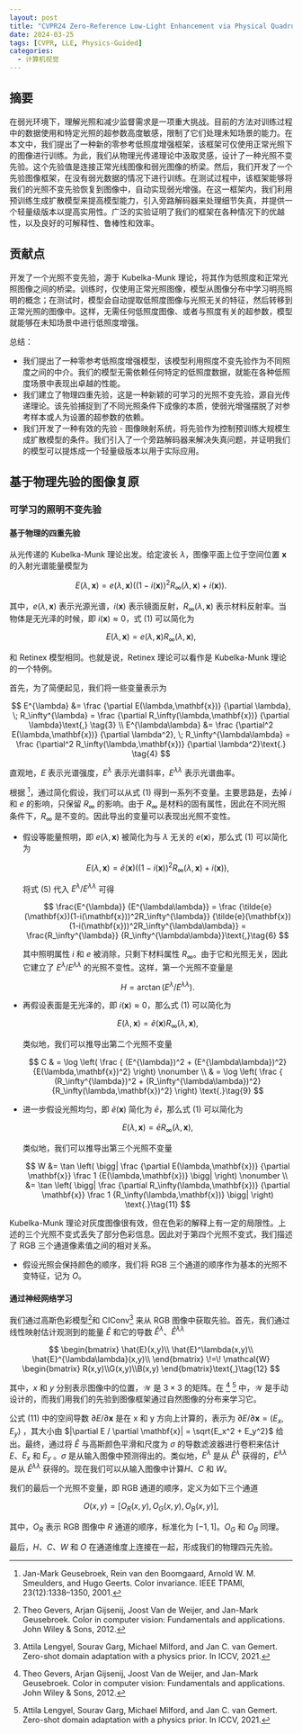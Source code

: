 ```yaml
---
layout: post
title: "CVPR24 Zero-Reference Low-Light Enhancement via Physical Quadruple Priors"
date: 2024-03-25
tags: [CVPR, LLE, Physics-Guided]
categories:
  - 计算机视觉
---
```


## 摘要

在弱光环境下，理解光照和减少监督需求是一项重大挑战。目前的方法对训练过程中的数据使用和特定光照的超参数高度敏感，限制了它们处理未知场景的能力。在本文中，我们提出了一种新的零参考低照度增强框架，该框架可仅使用正常光照下的图像进行训练。为此，我们从物理光传递理论中汲取灵感，设计了一种光照不变先验。这个先验值是连接正常光线图像和弱光图像的桥梁。然后，我们开发了一个先验图像框架，在没有弱光数据的情况下进行训练。在测试过程中，该框架能够将我们的光照不变先验恢复到图像中，自动实现弱光增强。在这一框架内，我们利用预训练生成扩散模型来提高模型能力，引入旁路解码器来处理细节失真，并提供一个轻量级版本以提高实用性。广泛的实验证明了我们的框架在各种情况下的优越性，以及良好的可解释性、鲁棒性和效率。

## 贡献点

开发了一个光照不变先验，源于 Kubelka-Munk 理论，将其作为低照度和正常光照图像之间的桥梁。训练时，仅使用正常光照图像，模型从图像分布中学习明亮照明的概念；在测试时，模型会自动提取低照度图像与光照无关的特征，然后转移到正常光照的图像中。这样，无需任何低照度图像、或者与照度有关的超参数，模型就能够在未知场景中进行低照度增强。

总结：

- 我们提出了一种零参考低照度增强模型，该模型利用照度不变先验作为不同照度之间的中介。我们的模型无需依赖任何特定的低照度数据，就能在各种低照度场景中表现出卓越的性能。
- 我们建立了物理四重先验，这是一种新颖的可学习的光照不变先验，源自光传递理论。该先验捕捉到了不同光照条件下成像的本质，使弱光增强摆脱了对参考样本或人为设置的超参数的依赖。
- 我们开发了一种有效的先验 - 图像映射系统，将先验作为控制预训练大规模生成扩散模型的条件。我们引入了一个旁路解码器来解决失真问题，并证明我们的模型可以提炼成一个轻量级版本以用于实际应用。

## 基于物理先验的图像复原

### 可学习的照明不变先验

#### 基于物理的四重先验

从光传递的 Kubelka-Munk 理论出发。给定波长 $\lambda$，图像平面上位于空间位置 $\mathbf{x}$ 的入射光谱能量模型为

$$
E(\lambda,\mathbf{x}) = e(\lambda, \mathbf{x})\left((1-i(\mathbf{x}))^2R_\infty(\lambda,\mathbf{x})+i(\mathbf{x})\right)\text{.}\tag{1}
$$

其中，$e(\lambda, \mathbf{x})$ 表示光源光谱，$i(\mathbf{x})$ 表示镜面反射，$R_\infty(\lambda,\mathbf{x})$ 表示材料反射率。当物体是无光泽的时候，即 $i(\mathbf{x}) \approx 0$，式 (1) 可以简化为

$$
E(\lambda,\mathbf{x}) = e(\lambda, \mathbf{x})R_\infty(\lambda,\mathbf{x})\text{,}\tag{2}
$$

和 Retinex 模型相同。也就是说，Retinex 理论可以看作是 Kubelka-Munk 理论的一个特例。

首先，为了简便起见，我们将一些变量表示为

$$
E^{\lambda} &= \frac {\partial E(\lambda,\mathbf{x})} {\partial \lambda}, \;
R_\infty^{\lambda} = \frac {\partial R_\infty(\lambda,\mathbf{x})} {\partial \lambda}\text{,} \tag{3}
\\
E^{\lambda\lambda} &= \frac {\partial^2 E(\lambda,\mathbf{x})} {\partial \lambda^2}, \;
R_\infty^{\lambda\lambda} = \frac {\partial^2 R_\infty(\lambda,\mathbf{x})} {\partial \lambda^2}\text{.} \tag{4}
$$

直观地，$E$ 表示光谱强度，$E^\lambda$ 表示光谱斜率，$E^{\lambda\lambda}$ 表示光谱曲率。

根据 [^1]，通过简化假设，我们可以从式 (1) 得到一系列不变量。主要思路是，去掉 $i$ 和 $e$ 的影响，只保留 $R_\infty$ 的影响。由于 $R_\infty$ 是材料的固有属性，因此在不同光照条件下，$R_\infty$ 是不变的。因此导出的变量可以表现出光照不变性。

- 假设等能量照明，即 $e(\lambda, \mathbf{x})$ 被简化为与 $\lambda$ 无关的 $e(\mathbf{x})$，那么式 (1) 可以简化为

    $$
    E(\lambda,\mathbf{x}) = \tilde{e}(\mathbf{x})\left((1-i(\mathbf{x}))^2R_\infty(\lambda,\mathbf{x})+i(\mathbf{x})\right)\text{,}\tag{5}
    $$

    将式 (5) 代入 $E^{\lambda}/E^{\lambda\lambda}$ 可得

    $$
    \frac{E^{\lambda}} {E^{\lambda\lambda}} = \frac {\tilde{e}(\mathbf{x})(1-i(\mathbf{x}))^2R_\infty^{\lambda}} {\tilde{e}(\mathbf{x})(1-i(\mathbf{x}))^2R_\infty^{\lambda\lambda}} = \frac{R_\infty^{\lambda}} {R_\infty^{\lambda\lambda}}\text{,}\tag{6}
    $$

    其中照明属性 $i$ 和 $e$ 被消除，只剩下材料属性 $R_\infty$。由于它和光照无关，因此它建立了 $E^{\lambda}/E^{\lambda\lambda}$ 的光照不变性。这样，第一个光照不变量是

    $$
    H = \arctan \left(  {E^{\lambda}} / {E^{\lambda\lambda}} \right) \text{.}\tag{7}
    $$

- 再假设表面是无光泽的，即 $i(\mathbf{x}) \approx 0$，那么式 (1) 可以简化为

    $$
    E(\lambda,\mathbf{x}) = \tilde{e}(\mathbf{x})R_\infty(\lambda,\mathbf{x})\text{,}\tag{8}
    $$

    类似地，我们可以推导出第二个光照不变量

    $$
    C & = \log \left( \frac { (E^{\lambda})^2 + (E^{\lambda\lambda})^2} {E(\lambda,\mathbf{x})^2} \right) \nonumber \\
    & = \log \left( \frac { (R_\infty^{\lambda})^2 + (R_\infty^{\lambda\lambda})^2} {R_\infty(\lambda,\mathbf{x})^2} \right) \text{.}\tag{9}
    $$

- 进一步假设光照均匀，即 $\tilde{e}(\mathbf{x})$ 简化为 $\bar{e}$，那么式 (1) 可以简化为

    $$
    E(\lambda,\mathbf{x}) = \bar{e}R_\infty(\lambda,\mathbf{x})\text{,}\tag{10}
    $$

    类似地，我们可以推导出第三个光照不变量

    $$
    W &= \tan \left( \bigg| \frac {\partial E(\lambda,\mathbf{x})} {\partial \mathbf{x}} \frac 1 {E(\lambda,\mathbf{x})} \bigg| \right) \nonumber \\
    &= \tan \left( \bigg| \frac {\partial R_\infty(\lambda,\mathbf{x})} {\partial \mathbf{x}} \frac 1 {R_\infty(\lambda,\mathbf{x})} \bigg| \right) \text{.}\tag{11}
    $$

Kubelka-Munk 理论对灰度图像很有效，但在色彩的解释上有一定的局限性。上述的三个光照不变式丢失了部分色彩信息。因此对于第四个光照不变式，我们描述了 RGB 三个通道像素值之间的相对关系。

- 假设光照会保持颜色的顺序，我们将 RGB 三个通道的顺序作为基本的光照不变特征，记为 $O$。

#### 通过神经网络学习

我们通过高斯色彩模型[^2]和 CIConv[^3] 来从 RGB 图像中获取先验。首先，我们通过线性映射估计观测到的能量 $\hat{E}$ 和它的导数 $\hat{E}^\lambda$、$\hat{E}^{\lambda\lambda}$

$$
\begin{bmatrix}
  \hat{E}(x,y)\\
  \hat{E}^\lambda(x,y)\\
  \hat{E}^{\lambda\lambda}(x,y)\\
  \end{bmatrix}
  \!=\!
  \mathcal{W}
  \begin{bmatrix}
  R(x,y)\\G(x,y)\\B(x,y)
  \end{bmatrix}\text{,}\tag{12}
$$

其中，$x$ 和 $y$ 分别表示图像中的位置，$\mathcal{W}$ 是 $3\times 3$ 的矩阵。在 [^2] [^3] 中，$\mathcal{W}$ 是手动设计的，而我们用我们的先验到图像框架通过自然图像的分布来学习它。

公式 (11) 中的空间导数 $\partial E / \partial \mathbf{x}$ 是在 x 和 y 方向上计算的，表示为 $\partial E / \partial \mathbf{x}=(E_x, E_y)$ ，其大小由 $|\partial E / \partial \mathbf{x}| = \sqrt{E_x^2 + E_y^2}$ 给出。最终，通过将 $\hat{E}$ 与高斯颜色平滑和尺度为 $\sigma$ 的导数滤波器进行卷积来估计 $E$、$E_x$ 和 $E_y$ 。$\sigma$ 是从输入图像中预测得出的。类似地，$E^{\lambda}$ 是从 $\hat{E}^{\lambda}$ 获得的，$E^{\lambda\lambda}$ 是从 $\hat{E}^{\lambda\lambda}$ 获得的。现在我们可以从输入图像中计算$H$、$C$ 和 $W$。

我们的最后一个光照不变量，即 RGB 通道的顺序，定义为如下三个通道

$$
O(x,y) = \left[ O_R(x,y), O_G(x,y), O_B(x,y) \right]\text{,}\tag{13}
$$

其中，$O_R$ 表示 RGB 图像中 $R$ 通道的顺序，标准化为 $[-1,1]$。$O_G$ 和 $O_B$ 同理。

最后，$H$、$C$、$W$ 和 $O$ 在通道维度上连接在一起，形成我们的物理四元先验。

[^1]: Jan-Mark Geusebroek, Rein van den Boomgaard, Arnold W. M. Smeulders, and Hugo Geerts. Color invariance. IEEE TPAMI, 23(12):1338–1350, 2001.

[^2]: Theo Gevers, Arjan Gijsenij, Joost Van de Weijer, and Jan-Mark Geusebroek. Color in computer vision: Fundamentals and applications. John Wiley & Sons, 2012.

[^3]: Attila Lengyel, Sourav Garg, Michael Milford, and Jan C. van Gemert. Zero-shot domain adaptation with a physics prior. In ICCV, 2021.
